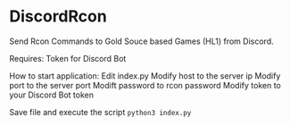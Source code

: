 # DiscordRcon
Send Rcon Commands to Gold Souce based Games (HL1) from Discord.

Requires:
  Token for Discord Bot

How to start application:
  Edit index.py
  Modify host to the server ip
  Modify port to the server port
  Modift password to rcon password
  Modify token to your Discord Bot token
  
Save file and execute the script
  `python3 index.py`
